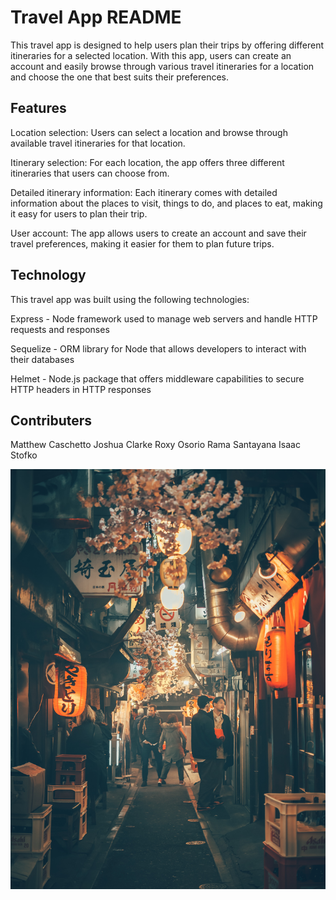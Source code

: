 # Travel App README
This travel app is designed to help users plan their trips by offering different itineraries for a selected location. With this app, users can create an account and easily browse through various travel itineraries for a location and choose the one that best suits their preferences.

## Features
Location selection: Users can select a location and browse through available travel itineraries for that location.

Itinerary selection: For each location, the app offers three different itineraries that users can choose from.

Detailed itinerary information: Each itinerary comes with detailed information about the places to visit, things to do, and places to eat, making it easy for users to plan their trip.

User account: The app allows users to create an account and save their travel preferences, making it easier for them to plan future trips.

## Technology
This travel app was built using the following technologies:

Express - Node framework used to manage web servers and handle HTTP requests and responses

Sequelize - ORM library for Node that allows developers to interact with their databases

Helmet - Node.js package that offers middleware capabilities to secure HTTP headers in HTTP responses

## Contributers 

Matthew Caschetto 
Joshua Clarke
Roxy Osorio 
Rama Santayana
Isaac Stofko


<img src="seeds/assets/yoav-aziz-tKCd-IWc4gI-unsplash.jpg">